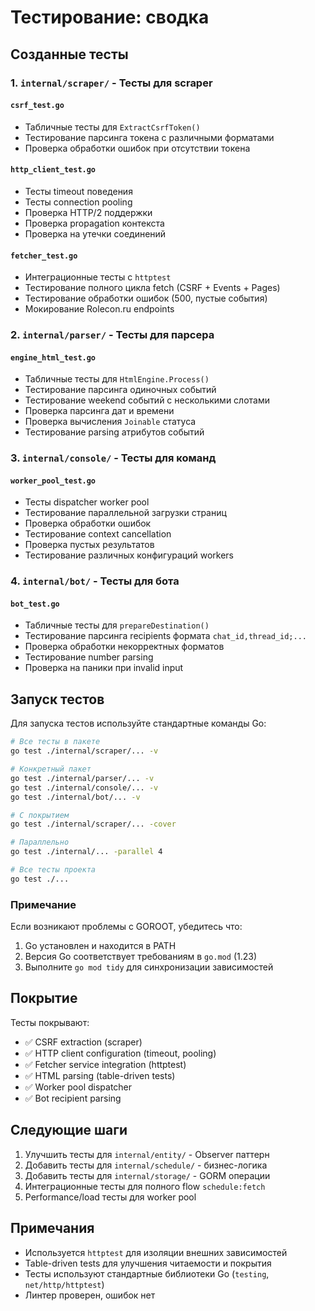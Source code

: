 # Тестирование: сводка

## Созданные тесты

### 1. `internal/scraper/` - Тесты для scraper

#### `csrf_test.go`
- Табличные тесты для `ExtractCsrfToken()`
- Тестирование парсинга токена с различными форматами
- Проверка обработки ошибок при отсутствии токена

#### `http_client_test.go`
- Тесты timeout поведения
- Тесты connection pooling
- Проверка HTTP/2 поддержки
- Проверка propagation контекста
- Проверка на утечки соединений

#### `fetcher_test.go`
- Интеграционные тесты с `httptest`
- Тестирование полного цикла fetch (CSRF + Events + Pages)
- Тестирование обработки ошибок (500, пустые события)
- Мокирование Rolecon.ru endpoints

### 2. `internal/parser/` - Тесты для парсера

#### `engine_html_test.go`
- Табличные тесты для `HtmlEngine.Process()`
- Тестирование парсинга одиночных событий
- Тестирование weekend событий с несколькими слотами
- Проверка парсинга дат и времени
- Проверка вычисления `Joinable` статуса
- Тестирование parsing атрибутов событий

### 3. `internal/console/` - Тесты для команд

#### `worker_pool_test.go`
- Тесты dispatcher worker pool
- Тестирование параллельной загрузки страниц
- Проверка обработки ошибок
- Тестирование context cancellation
- Проверка пустых результатов
- Тестирование различных конфигураций workers

### 4. `internal/bot/` - Тесты для бота

#### `bot_test.go`
- Табличные тесты для `prepareDestination()`
- Тестирование парсинга recipients формата `chat_id,thread_id;...`
- Проверка обработки некорректных форматов
- Тестирование number parsing
- Проверка на паники при invalid input

## Запуск тестов

Для запуска тестов используйте стандартные команды Go:

```bash
# Все тесты в пакете
go test ./internal/scraper/... -v

# Конкретный пакет
go test ./internal/parser/... -v
go test ./internal/console/... -v
go test ./internal/bot/... -v

# С покрытием
go test ./internal/scraper/... -cover

# Параллельно
go test ./internal/... -parallel 4

# Все тесты проекта
go test ./...
```

### Примечание

Если возникают проблемы с GOROOT, убедитесь что:
1. Go установлен и находится в PATH
2. Версия Go соответствует требованиям в `go.mod` (1.23)
3. Выполните `go mod tidy` для синхронизации зависимостей

## Покрытие

Тесты покрывают:
- ✅ CSRF extraction (scraper)
- ✅ HTTP client configuration (timeout, pooling)
- ✅ Fetcher service integration (httptest)
- ✅ HTML parsing (table-driven tests)
- ✅ Worker pool dispatcher
- ✅ Bot recipient parsing

## Следующие шаги

1. Улучшить тесты для `internal/entity/` - Observer паттерн
2. Добавить тесты для `internal/schedule/` - бизнес-логика
3. Добавить тесты для `internal/storage/` - GORM операции
4. Интеграционные тесты для полного flow `schedule:fetch`
5. Performance/load тесты для worker pool

## Примечания

- Используется `httptest` для изоляции внешних зависимостей
- Table-driven tests для улучшения читаемости и покрытия
- Тесты используют стандартные библиотеки Go (`testing`, `net/http/httptest`)
- Линтер проверен, ошибок нет

